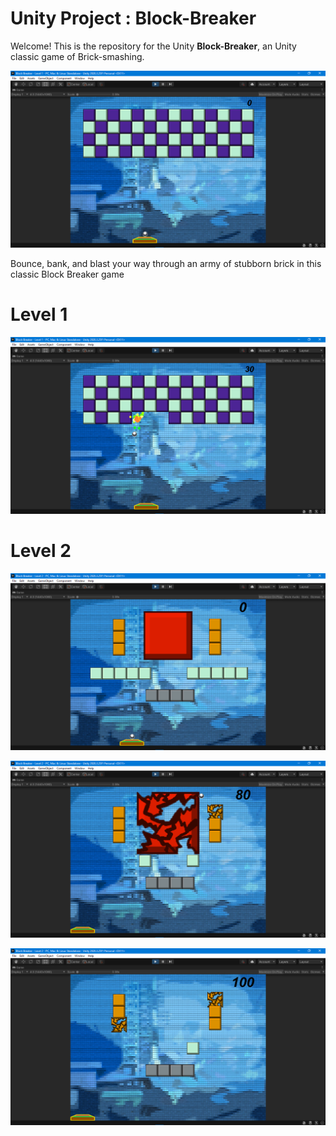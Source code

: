 # Unity Project : Block-Breaker

Welcome! This is the repository for the Unity **Block-Breaker**, an Unity classic game of Brick-smashing.

![Unity Open Projects](/Img/Img1.png)

Bounce, bank, and blast your way through an army of stubborn brick in this classic Block Breaker game

# Level 1
![Unity Open Projects](/Img/Img2.png)

# Level 2
![Unity Open Projects](/Img/Img3.png)

![Unity Open Projects](/Img/Img4.png)

![Unity Open Projects](/Img/Img5.png)
